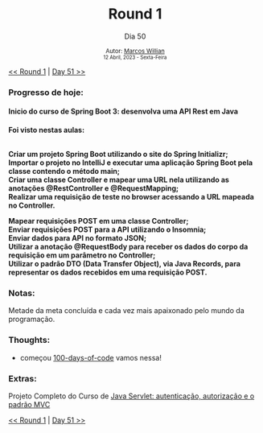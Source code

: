 <div align="center">
  <h1>Round 1</h1>
  <p>Dia 50</p>

  <sub>
    Autor: <a href="https://github.com/marcosmwx" target="_blank">Marcos Willian</a>
    <br>
    <small>12 Abril, 2023 -  Sexta-Feira</small>
  </sub>
</div>

[<< Round 1](./README.MD) | [Day 51 >>](dia051.md)

### Progresso de hoje:

<h4>Inicio do curso de Spring Boot 3: desenvolva uma API Rest em Java<h4>
<p>Foi visto nestas aulas:<p><br>
Criar um projeto Spring Boot utilizando o site do Spring Initializr;<br>
Importar o projeto no IntelliJ e executar uma aplicação Spring Boot pela classe contendo o método main;<br>
Criar uma classe Controller e mapear uma URL nela utilizando as anotações @RestController e @RequestMapping;<br>
Realizar uma requisição de teste no browser acessando a URL mapeada no Controller.<br>

Mapear requisições POST em uma classe Controller;<br>
Enviar requisições POST para a API utilizando o Insomnia;<br>
Enviar dados para API no formato JSON;<br>
Utilizar a anotação @RequestBody para receber os dados do corpo da requisição em um parâmetro no Controller;<br>
Utilizar o padrão DTO (Data Transfer Object), via Java Records, para representar os dados recebidos em uma requisição POST.<br>

### Notas:

Metade da meta concluída e cada vez mais apaixonado pelo mundo da programação.

### Thoughts:

- começou [100-days-of-code](https://github.com/marcosmwx/100DaysOfCode) vamos nessa!

### Extras:

Projeto Completo do Curso de [Java Servlet: autenticação, autorização e o padrão MVC](https://github.com/marcosmwx/web-Java-servlet)

[<< Round 1](./README.MD) | [Day 51 >>](dia051.md)

